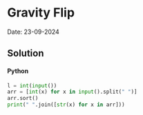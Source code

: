 
# Gravity Flip

Date: 23-09-2024

## Solution
#### Python
```python
l = int(input())
arr = [int(x) for x in input().split(" ")]
arr.sort()
print(" ".join([str(x) for x in arr]))
```
        